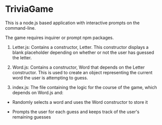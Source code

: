 # TriviaGame
This is a node.js based application with interactive prompts on the command-line. 

The game requires inquirer or prompt npm packages.
1. Letter.js: Contains a constructor, Letter. This constructor displays a blank placeholder depending on whether or not the user has guessed the letter.

2. Word.js: Contains a constructor, Word that depends on the Letter constructor. This is used to create an object representing the current word the user is attempting to guess.

3. index.js: The file containing the logic for the course of the game, which depends on Word.js and:

* Randomly selects a word and uses the Word constructor to store it

* Prompts the user for each guess and keeps track of the user's remaining guesses